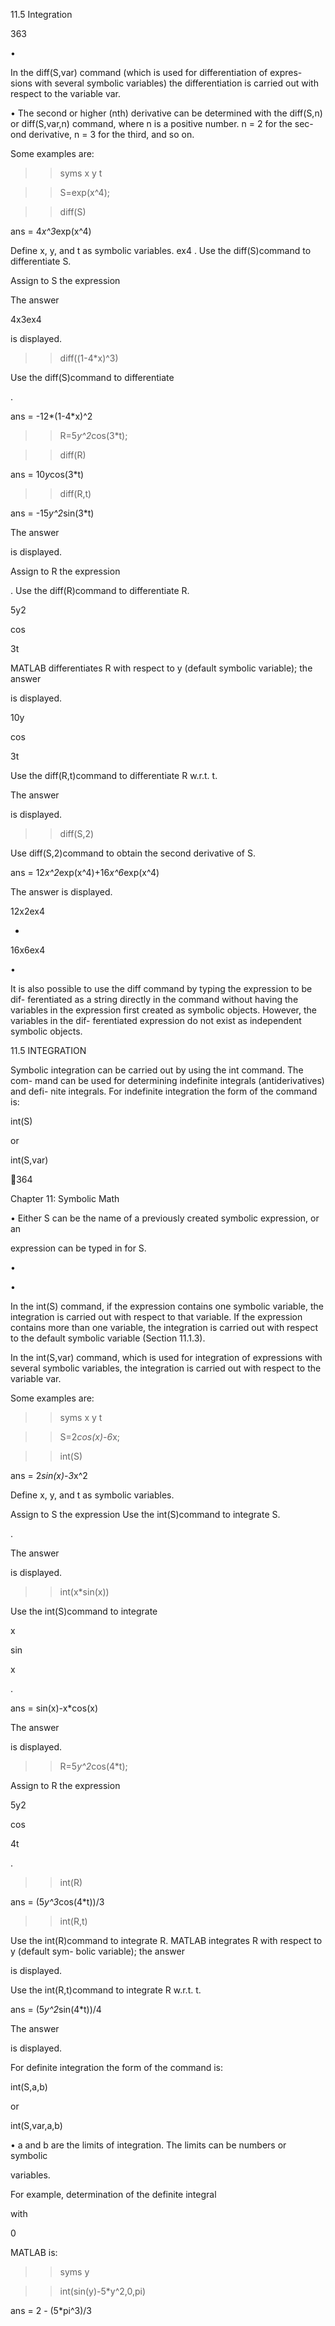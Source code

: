 11.5 Integration

363

•

In  the  diff(S,var)  command  (which  is  used  for  differentiation  of  expres-
sions  with  several  symbolic  variables)  the  differentiation  is  carried  out  with
respect to the variable var.

• The second or higher (nth) derivative can be determined with the diff(S,n)
or diff(S,var,n) command, where n is a positive number. n = 2 for the sec-
ond derivative, n = 3 for the third, and so on.

Some examples are:

>> syms x y t

>> S=exp(x^4);

>> diff(S)

ans =
4*x^3*exp(x^4)

Define x, y, and t as symbolic variables.
ex4
.
Use the diff(S)command to differentiate S.

Assign to S the expression

The answer

4x3ex4

 is displayed.

>> diff((1-4*x)^3)

Use the diff(S)command to differentiate

.

ans =
-12*(1-4*x)^2

>> R=5*y^2*cos(3*t);

>> diff(R)

ans =
10*y*cos(3*t)

>> diff(R,t)

ans =
-15*y^2*sin(3*t)

The answer

 is displayed.

Assign to R the expression

.
Use the diff(R)command to differentiate R.

5y2

cos

3t

MATLAB differentiates R with respect to y (default
symbolic variable); the answer

 is displayed.

10y

cos

3t

Use the diff(R,t)command to differentiate R w.r.t. t.

The answer

 is displayed.

>> diff(S,2)

Use diff(S,2)command to obtain the second derivative of S.

ans =
12*x^2*exp(x^4)+16*x^6*exp(x^4)

The answer
is displayed.

12x2ex4

+

16x6ex4

•

It is also possible to use the diff command by typing the expression to be dif-
ferentiated as a string directly in the command without having the variables in
the expression first created as symbolic objects. However, the variables in the dif-
ferentiated expression do not exist as independent symbolic objects.

11.5 INTEGRATION

Symbolic integration can be carried out by using the int command. The com-
mand can be used for determining indefinite integrals (antiderivatives) and defi-
nite integrals. For indefinite integration the form of the command is:

int(S)

or

int(S,var)

364

Chapter 11: Symbolic Math

• Either  S  can  be  the  name  of  a  previously  created  symbolic  expression,  or  an

expression can be typed in for S.

•

•

In the int(S) command, if the expression contains one symbolic variable, the
integration is carried out with respect to that variable. If the expression contains
more than one variable, the integration is carried out with respect to the default
symbolic variable (Section 11.1.3).

In  the  int(S,var)  command,  which  is  used  for  integration  of  expressions
with several symbolic variables, the integration is carried out with respect to the
variable var.

Some examples are:

>> syms x y t

>> S=2*cos(x)-6*x;

>> int(S)

ans =
2*sin(x)-3*x^2

Define x, y, and t as symbolic variables.

Assign to S the expression
Use the int(S)command to integrate S.

.

The answer

 is displayed.

>> int(x*sin(x))

Use the int(S)command to integrate

x

sin

x

.

ans =
sin(x)-x*cos(x)

The answer

 is displayed.

>>R=5*y^2*cos(4*t);

Assign to R the expression

5y2

cos

4t

.

>> int(R)

ans =
(5*y^3*cos(4*t))/3

>> int(R,t)

Use the int(R)command to integrate R.
MATLAB integrates R with respect to y (default sym-
bolic variable); the answer

 is displayed.

Use the int(R,t)command to integrate R w.r.t. t.

ans =
(5*y^2*sin(4*t))/4

The answer

 is displayed.

For definite integration the form of the command is:

int(S,a,b)

or

int(S,var,a,b)

• a  and  b  are  the  limits  of  integration.  The  limits  can  be  numbers  or  symbolic

variables.

For  example,  determination  of  the  definite  integral

  with

0

MATLAB is:

>> syms y

>> int(sin(y)-5*y^2,0,pi)

ans =
2 - (5*pi^3)/3

